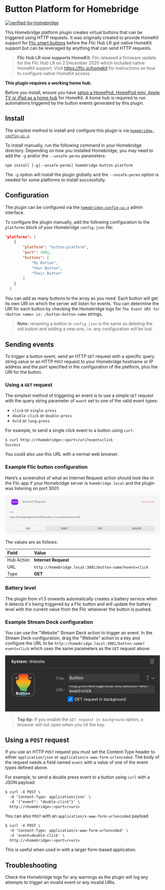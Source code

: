 # Button Platform for Homebridge

[![verified-by-homebridge](https://badgen.net/badge/homebridge/verified/purple)](https://github.com/homebridge/homebridge/wiki/Verified-Plugins)

This Homebridge platform plugin creates virtual buttons that can be triggered
using HTTP requests. It was originally created to provide HomeKit support for
[Flic smart buttons](https://flic.io/) before the Flic Hub LR got native HomeKit
support but can be leveraged by anything that can send HTTP requests.

> **Flic Hub LR now supports HomeKit**: Flic released a firmware update for the
Flic Hub LR on 2 December 2020 which included native HomeKit support.
Visit <https://flic.io/homekit> for instructions on how to configure native
HomeKit access.

**This plugin requires a working home hub.**

Before you install, ensure you have [setup a HomePod, HomePod mini, Apple TV or
iPad as a home hub](https://support.apple.com/en-au/HT207057) for HomeKit. A
home hub is required to run automations triggered by the button events generated
by this plugin.

## Install

The simplest method to install and configure this plugin is via
[`homebridge-config-ui-x`](https://www.npmjs.com/package/homebridge-config-ui-x).

To install manually, run the following command in your Homebridge directory.
Depending on how you installed Homebridge, you may need to add the `-g` and/or
the `--unsafe-perms` parameters:

```shell
npm install [-g|--unsafe-perms] homebridge-button-platform
```

The `-g` option will install the plugin globally and the `--unsafe-perms` option
is needed for some platforms to install successfully.

## Configuration

The plugin can be configured via the [`homebridge-config-ui-x`](https://www.npmjs.com/package/homebridge-config-ui-x)
admin interface.

To configure the plugin manually, add the following configuration to the
`platforms` block of your Homebridge `config.json` file:

```json
"platforms": [
    {
        "platform": "button-platform",
        "port": 3001,
        "buttons": [
            "My Button",
            "Your Button",
            "Their Button"
        ]
    }
  ]
```

You can add as many buttons to the array as you need. Each button will get its
own URI on which the server will listen for events. You can determine the URI
for each button by checking the Homebridge logs for
`The Event URI for <button name> is: /button-button-name` strings.

> **Note:** renaming a button in `config.json` is the same as deleting the old
button and adding a new one, i.e. any configuration will be lost.

## Sending events

To trigger a button event, send an HTTP `GET` request with a specific query
string value or an HTTP `POST` request to your Homebridge hostname or IP address
and the port specified in the configuration of the platform, plus the URI for the
button.

### Using a `GET` request

The simplest method of triggering an event is to use a simple `GET` request with
the query string parameter of `event` set to one of the valid event types:

* `click` or `single-press`
* `double-click` or `double-press`
* `hold` or `long-press`

For example, to send a single click event to a button using `curl`:

```shell
$ curl http://<homebridge>:<port>/uri?event=click
Success
```

You could also use this URL with a normal web browser.

### Example Flic button configuration

Here’s a screenshot of what an Internet Request action should look like in the
Flic app if your Homebridge server is `homebridge.local` and the plugin
was listening on port 3001:

![flic-config](docs/flic-config.png)

The values are as follows:

| Field | Value |
|:------|:------|
| Hub Action | **Internet Request** |
| URL | `http://homebridge.local:3001/button-name?event=click` |
| Type | **GET** |

### Battery level

The plugin from v1.5 onwards automatically creates a
battery service when it detects it's being triggered by a Flic button and will
update the battery level with the current value from the Flic whenever the
button is pushed.

### Example Stream Deck configuration

You can use the "Website" Stream Deck action to trigger an event. In the
Stream Deck configuration, drag the "Website" action to a key and configure
the URL to be `http://homebridge.local:3001/button-name?event=click` which uses the
same parameters as the `GET` request above:

![streamdeck-key](docs/streamdeck-config.png)

> **Top tip:** If you enable the `GET request in background` option, a browser will
> not open when you hit the key.

## Using a `POST` request

If you use an HTTP `POST` request you must set the Content-Type header to either
`application/json` or `application/x-www-form-urlencoded`. The body of the request
needs a field named `event` with a value of one of the event types defined above.

For example, to send a double press event to a button using `curl` with a JSON
payload:

```shell
$ curl -X POST \
  -H 'Content-Type: application/json' \
  -d '{"event": "double-click"}' \
  http://<homebridge>:<port>/<uri>
```

You can also `POST` with an `application/x-www-form-urlencoded` payload:

```shell
$ curl -X POST \
  -H 'Content-Type: application/x-www-form-urlencoded' \
  -d 'event=double-click' \
  http://<homebridge>:<port>/<uri>
```

This is useful when used in with a larger form-based application.

## Troubleshooting

Check the Homebridge logs for any warnings as the plugin will log any attempts
to trigger an invalid event or any invalid URIs.
